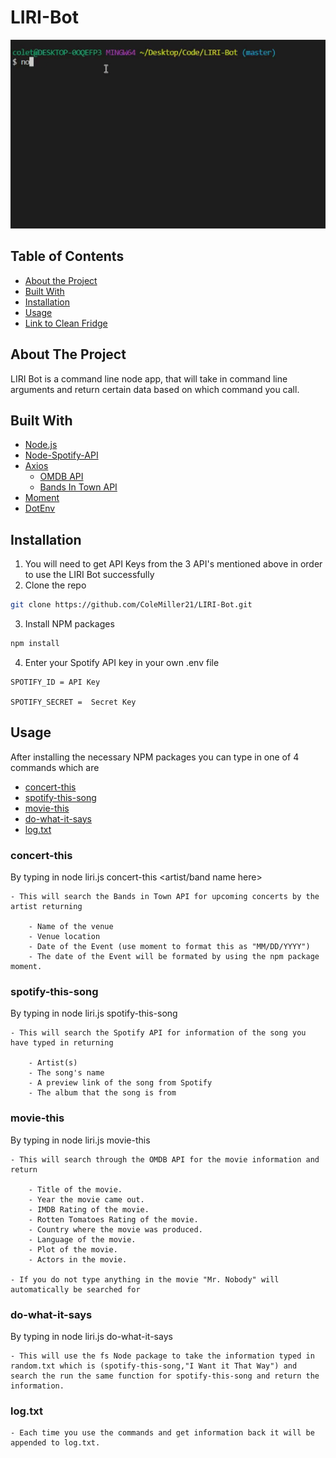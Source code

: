 # LIRI-Bot

![Gif of LIRI Bot](liri.gif)

## Table of Contents

* [About the Project](#about-the-project)
* [Built With](#built-with)
* [Installation](#installation)
* [Usage](#usage)
* [Link to Clean Fridge](#link-to-clean-fridge)

## About The Project

LIRI Bot is a command line node app, that will take in command line arguments and return certain data based on which command you call. 


## Built With
* [Node.js](https://nodejs.org/en/)
* [Node-Spotify-API](https://www.npmjs.com/package/node-spotify-api)
* [Axios](https://www.npmjs.com/package/axios)
    * [OMDB API](http://www.omdbapi.com/)
    * [Bands In Town API](https://www.artists.bandsintown.com/bandsintown-api)
* [Moment](https://www.npmjs.com/package/moment)
* [DotEnv](https://www.npmjs.com/package/dotenv)


## Installation

1. You will need to get API Keys from the 3 API's mentioned above in order to use the LIRI Bot successfully
2. Clone the repo
```sh
git clone https://github.com/ColeMiller21/LIRI-Bot.git
```
3. Install NPM packages
```sh
npm install
```
4. Enter your Spotify API key in your own .env file 
```JS
SPOTIFY_ID = API Key

SPOTIFY_SECRET =  Secret Key
```

## Usage

After installing the necessary NPM packages you can type in one of 4 commands which are 

* [concert-this](#concert-this)
* [spotify-this-song](#spotify-this-song)
* [movie-this](#movie-this)
* [do-what-it-says](#do-what-it-says)
* [log.txt](#log.txt)



### concert-this

By typing in node liri.js concert-this <artist/band name here>

    - This will search the Bands in Town API for upcoming concerts by the artist returning

        - Name of the venue
        - Venue location
        - Date of the Event (use moment to format this as "MM/DD/YYYY")
        - The date of the Event will be formated by using the npm package moment.

### spotify-this-song

By typing in node liri.js spotify-this-song <song name here>

    - This will search the Spotify API for information of the song you have typed in returning

        - Artist(s)
        - The song's name
        - A preview link of the song from Spotify
        - The album that the song is from

### movie-this

By typing in node liri.js movie-this <movie name here>

    - This will search through the OMDB API for the movie information and return 

        - Title of the movie.
        - Year the movie came out.
        - IMDB Rating of the movie.
        - Rotten Tomatoes Rating of the movie.
        - Country where the movie was produced.
        - Language of the movie.
        - Plot of the movie.
        - Actors in the movie.

    - If you do not type anything in the movie "Mr. Nobody" will automatically be searched for

### do-what-it-says

By typing in node liri.js do-what-it-says

    - This will use the fs Node package to take the information typed in random.txt which is (spotify-this-song,"I Want it That Way") and search the run the same function for spotify-this-song and return the information. 

### log.txt

    - Each time you use the commands and get information back it will be appended to log.txt.



